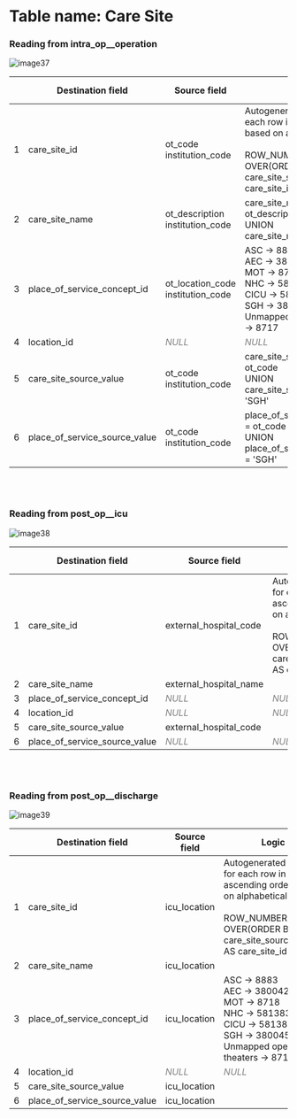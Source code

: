 # Table name: Care Site

### Reading from intra_op__operation
![image37](https://github.com/user-attachments/assets/efb27872-d423-4161-a20b-c0d241434b74)

| | Destination field | Source field | Logic | Comment field |
| --- | --- | --- | --- | --- |
| 1 | care_site_id | ot_code <br> institution_code | Autogenerated number for each row in ascending order based on alphabetical.:<br><br>ROW_NUMBER() OVER(ORDER BY care_site_source_value) AS care_site_id | |
| 2 | care_site_name | ot_description <br> institution_code | care_site_name = ot_description <br> UNION <br> care_site_name = 'SGH' | |
| 3 | place_of_service_concept_id | ot_location_code <br> institution_code | ASC -> 8883 <br> AEC -> 38004220 <br> MOT -> 8718 <br> NHC -> 581383 <br> CICU -> 581383 <br> SGH -> 38004515 <br> Unmapped operating theaters -> 8717 | |
| 4 | location_id | <i style="color:gray;">NULL</i> | <i style="color:gray;">NULL</i> | |
| 5 | care_site_source_value | ot_code <br> institution_code | care_site_source_value = ot_code <br> UNION <br> care_site_source_value = 'SGH' | |
| 6 | place_of_service_source_value | ot_code <br> institution_code | place_of_service_source_value = ot_code <br> UNION <br> place_of_service_source_value = 'SGH' | |

<br><br>

### Reading from post_op__icu
![image38](https://github.com/user-attachments/assets/b77bd242-0a94-42c8-ab68-1cb4d2e50c27)

| | Destination field | Source field | Logic | Comment field |
| --- | --- | --- | --- | --- |
| 1 | care_site_id | external_hospital_code | Autogenerated number for each row in ascending order based on alphabetical.:<br><br>ROW_NUMBER() OVER(ORDER BY care_site_source_value) AS care_site_id | |
| 2 | care_site_name | external_hospital_name | | |
| 3 | place_of_service_concept_id | <i style="color:gray;">NULL</i> | <i style="color:gray;">NULL</i> | |
| 4 | location_id | <i style="color:gray;">NULL</i> | <i style="color:gray;">NULL</i> | |
| 5 | care_site_source_value | external_hospital_code | | |
| 6 | place_of_service_source_value | <i style="color:gray;">NULL</i> | <i style="color:gray;">NULL</i> | |

<br><br>

### Reading from post_op__discharge
![image39](https://github.com/user-attachments/assets/34c1c509-5066-4446-b8e2-8c2db583f20b)

| | Destination field | Source field | Logic | Comment field |
| --- | --- | --- | --- | --- |
| 1 | care_site_id | icu_location | Autogenerated number for each row in ascending order based on alphabetical.:<br><br>ROW_NUMBER() OVER(ORDER BY care_site_source_value) AS care_site_id | |
| 2 | care_site_name | icu_location | | |
| 3 | place_of_service_concept_id | icu_location | ASC -> 8883 <br> AEC -> 38004220 <br> MOT -> 8718 <br> NHC -> 581383 <br> CICU -> 581383 <br> SGH -> 38004515 <br> Unmapped operating theaters -> 8717 | |
| 4 | location_id | <i style="color:gray;">NULL</i> | <i style="color:gray;">NULL</i> | |
| 5 | care_site_source_value | icu_location | | |
| 6 | place_of_service_source_value | icu_location | | |
